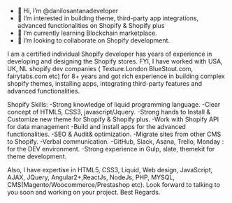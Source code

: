 - 👋 Hi, I’m @danilosantanadeveloper
- 👀 I’m interested in building theme, third-party app integrations, advanced functionalities on Shopify & Shopify plus
- 🌱 I’m currently learning Blockchain marketplace.
- 💞️ I’m looking to collaborate on Shopify development.

I am a certified individual Shopify developer has years of experience in developing and designing the Shopify stores.
FYI, I have worked with USA, UK, NL shopify dev companies ( Texture.London BlueStout.com,  fairytabs.com etc) for 8+ years and got rich experience in building complex shopify themes, installing apps, integrating third-party features and advanced functionalities.

Shopify  Skills:
-Strong knowledge of liquid programming language.
-Clear concept of HTML5, CSS3, javascript/Jquery.
-Strong hands to Install & Customize new theme for Shopify & Shopify plus.
-Work with Shopify API for data management
-Build and install apps for the advanced functionalities.
-SEO & Audit& optimization.
-Migrate sites from other CMS to Shopify.
-Verbal communication.
-GitHub, Slack, Asana, Trello, Monday : for the DEV environment.
-Strong experience in Gulp, slate, themekit for theme development.

Also, I have expertise in HTML5, CSS3, Liquid, Web design, JavaScript, AJAX, JQuery, Angular2+,ReactJs, NodeJs, PHP, MYSQL, CMS(Magento/Woocommerce/Prestashop etc).
Look forward to talking to you soon and working on your project.
Best Regards.

